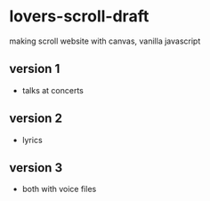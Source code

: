 # lovers-scroll-draft
making scroll website with canvas, vanilla javascript

## version 1
- talks at concerts

## version 2
- lyrics 

## version 3
- both with voice files
